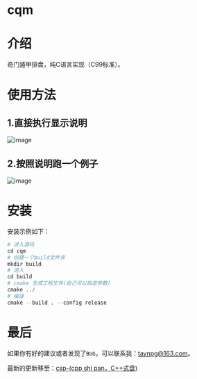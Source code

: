 # cqm

# 介绍
奇门遁甲排盘，纯C语言实现（C99标准）。

# 使用方法

## 1.直接执行显示说明

![image](https://gitee.com/sinxmiao/cqm/raw/main/images/startA.png)

## 2.按照说明跑一个例子

![image](https://gitee.com/sinxmiao/cqm/raw/main/images/startB.png)

# 安装

安装示例如下：

```python
# 进入源码
cd cqm
# 创建一个build文件夹
mkdir build
# 进入
cd build
# cmake 生成工程文件(自己可以指定参数)
cmake ../
# 编译 
cmake --build . --config release
```

# 最后

如果你有好的建议或者发现了`BUG`，可以联系我：taynpg@163.com。

最新的更新移至：[csp-(cpp shi pan，C++式盘)](https://github.com/taynpg/csp)
